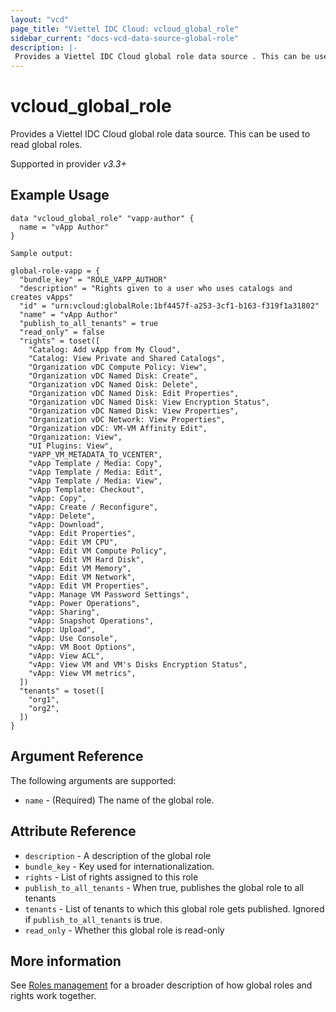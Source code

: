 ```yaml
---
layout: "vcd"
page_title: "Viettel IDC Cloud: vcloud_global_role"
sidebar_current: "docs-vcd-data-source-global-role"
description: |-
 Provides a Viettel IDC Cloud global role data source . This can be used to read global roles.
---
```


# vcloud\_global\_role

Provides a Viettel IDC Cloud global role data source. This can be used to read global roles.

Supported in provider *v3.3+*

## Example Usage

```hcl
data "vcloud_global_role" "vapp-author" {
  name = "vApp Author"
}
```

```
Sample output:

global-role-vapp = {
  "bundle_key" = "ROLE_VAPP_AUTHOR"
  "description" = "Rights given to a user who uses catalogs and creates vApps"
  "id" = "urn:vcloud:globalRole:1bf4457f-a253-3cf1-b163-f319f1a31802"
  "name" = "vApp Author"
  "publish_to_all_tenants" = true
  "read_only" = false
  "rights" = toset([
    "Catalog: Add vApp from My Cloud",
    "Catalog: View Private and Shared Catalogs",
    "Organization vDC Compute Policy: View",
    "Organization vDC Named Disk: Create",
    "Organization vDC Named Disk: Delete",
    "Organization vDC Named Disk: Edit Properties",
    "Organization vDC Named Disk: View Encryption Status",
    "Organization vDC Named Disk: View Properties",
    "Organization vDC Network: View Properties",
    "Organization vDC: VM-VM Affinity Edit",
    "Organization: View",
    "UI Plugins: View",
    "VAPP_VM_METADATA_TO_VCENTER",
    "vApp Template / Media: Copy",
    "vApp Template / Media: Edit",
    "vApp Template / Media: View",
    "vApp Template: Checkout",
    "vApp: Copy",
    "vApp: Create / Reconfigure",
    "vApp: Delete",
    "vApp: Download",
    "vApp: Edit Properties",
    "vApp: Edit VM CPU",
    "vApp: Edit VM Compute Policy",
    "vApp: Edit VM Hard Disk",
    "vApp: Edit VM Memory",
    "vApp: Edit VM Network",
    "vApp: Edit VM Properties",
    "vApp: Manage VM Password Settings",
    "vApp: Power Operations",
    "vApp: Sharing",
    "vApp: Snapshot Operations",
    "vApp: Upload",
    "vApp: Use Console",
    "vApp: VM Boot Options",
    "vApp: View ACL",
    "vApp: View VM and VM's Disks Encryption Status",
    "vApp: View VM metrics",
  ])
  "tenants" = toset([
    "org1",
    "org2",
  ])
}
```


## Argument Reference

The following arguments are supported:

* `name` - (Required) The name of the global role.

## Attribute Reference

* `description` - A description of the global role
* `bundle_key` - Key used for internationalization.
* `rights` - List of rights assigned to this role
* `publish_to_all_tenants` - When true, publishes the global role to all tenants
* `tenants` - List of tenants to which this global role gets published. Ignored if `publish_to_all_tenants` is true.
* `read_only` - Whether this global role is read-only

## More information

See [Roles management](/providers/viettelidc-provider/vcloud/latest/docs/guides/roles_management) for a broader description of how global roles and
rights work together.
